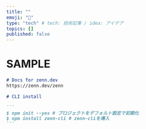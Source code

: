 ```yaml
---
title: ""
emoji: "🙆"
type: "tech" # tech: 技術記事 / idea: アイデア
topics: []
published: false
---
```


# SAMPLE

~~~ md:README.md:README.md
# Docs for zenn.dev
https://zenn.dev/zenn

# CLI install

```
$ npm init --yes # プロジェクトをデフォルト設定で初期化
$ npm install zenn-cli # zenn-cliを導入
```
~~~
